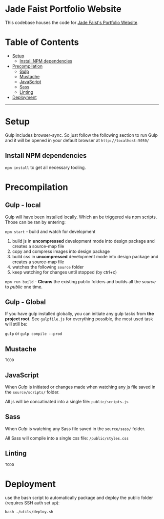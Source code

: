 # Jade Faist Portfolio Website

This codebase houses the code for [Jade Faist's Portfolio Website](https://www.jadefaist.com/).

# Table of Contents

* [Setup](#setup)
    * [Install NPM dependencies](#install-npm-dependencies)
* [Precompilation](#precompilation)
    * [Gulp](#gulp---local)
    * [Mustache](#mustache)
    * [JavaScript](#javascript)
    * [Sass](#sass)
    * [Linting](#linting)
* [Deployment](#deployment)


------


# Setup

Gulp includes browser-sync. So just follow the following section to run Gulp and it will be opened in your default browser at `http://localhost:5050/`

## Install NPM dependencies

`npm install` to get all necessary tooling.

# Precompilation

## Gulp - local

Gulp will have been installed locally. Which  an be triggered via npm scripts. Those can be ran by entering:

`npm start` - build and watch for development

1. build js in **uncompressed** development mode into design package and creates a source-map file
2. copy and compress images into design package
3. build css in **uncompressed** development mode into design package and creates a source-map file
4. watches the following `source` folder
5. keep watching for changes until stopped (by ctrl+c)

`npm run build` - **Cleans** the existing public folders and builds all the *source* to *public* one time.

## Gulp - Global

If you have gulp installed globally, you can initiate any gulp tasks from **the project root**. See `gulpfile.js` for everything possible, the most used task will still be:

`gulp` or `gulp compile --prod`

## Mustache

`TODO`

## JavaScript

When *Gulp* is initiated or changes made when watching any js file saved in the `source/scripts/` folder.

All js will be concatinated into a single file: `public/scripts.js`

## Sass

When *Gulp* is watching any Sass file saved in the `source/sass/` folder.

All Sass will compile into a single css file: `/public/styles.css`

## Linting

`TODO`

# Deployment

use the bash script to automatically package and deploy the public folder (requires SSH auth set up):

`bash ./utils/deploy.sh`
